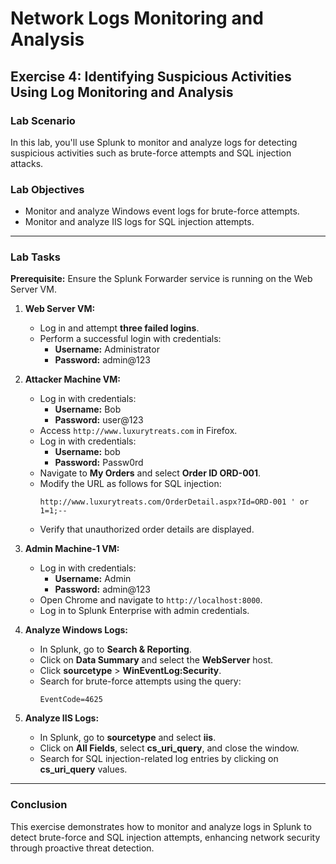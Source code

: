 # Network Logs Monitoring and Analysis

## Exercise 4: Identifying Suspicious Activities Using Log Monitoring and Analysis

### Lab Scenario
In this lab, you'll use Splunk to monitor and analyze logs for detecting suspicious activities such as brute-force attempts and SQL injection attacks.

### Lab Objectives
- Monitor and analyze Windows event logs for brute-force attempts.
- Monitor and analyze IIS logs for SQL injection attempts.

---

### Lab Tasks
**Prerequisite:** Ensure the Splunk Forwarder service is running on the Web Server VM.

1. **Web Server VM:**
   - Log in and attempt **three failed logins**.
   - Perform a successful login with credentials:
     - **Username:** Administrator
     - **Password:** admin@123

2. **Attacker Machine VM:**
   - Log in with credentials:
     - **Username:** Bob
     - **Password:** user@123
   - Access `http://www.luxurytreats.com` in Firefox.
   - Log in with credentials:
     - **Username:** bob
     - **Password:** Passw0rd
   - Navigate to **My Orders** and select **Order ID ORD-001**.
   - Modify the URL as follows for SQL injection:
     ```
     http://www.luxurytreats.com/OrderDetail.aspx?Id=ORD-001 ' or 1=1;--
     ```
   - Verify that unauthorized order details are displayed.

3. **Admin Machine-1 VM:**
   - Log in with credentials:
     - **Username:** Admin
     - **Password:** admin@123
   - Open Chrome and navigate to `http://localhost:8000`.
   - Log in to Splunk Enterprise with admin credentials.

4. **Analyze Windows Logs:**
   - In Splunk, go to **Search & Reporting**.
   - Click on **Data Summary** and select the **WebServer** host.
   - Click **sourcetype** > **WinEventLog:Security**.
   - Search for brute-force attempts using the query:
     ```
     EventCode=4625
     ```

5. **Analyze IIS Logs:**
   - In Splunk, go to **sourcetype** and select **iis**.
   - Click on **All Fields**, select **cs_uri_query**, and close the window.
   - Search for SQL injection-related log entries by clicking on **cs_uri_query** values.

---

### Conclusion
This exercise demonstrates how to monitor and analyze logs in Splunk to detect brute-force and SQL injection attempts, enhancing network security through proactive threat detection.

